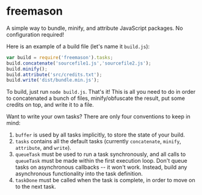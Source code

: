 freemason
=========

A simple way to bundle, minify, and attribute JavaScript packages. No configuration required!

Here is an example of a build file (let's name it `build.js`):

```JavaScript
var build = require('freemason').tasks;
build.concatenate('sourcefile1.js','sourcefile2.js');
build.minify();
build.attribute('src/credits.txt');
build.write('dist/bundle.min.js');
```

To build, just run `node build.js`. That's it! This is all you need to do in order to concatenated a bunch of files, minify/obfuscate the result, put some credits on top, and write it to a file.

Want to write your own tasks? There are only four conventions to keep in mind:

1. `buffer` is used by all tasks implicitly, to store the state of your build.
2. `tasks` contains all the default tasks (currently `concatenate`, `minify`, `attribute`, and `write`).
3. `queueTask` must be used to run a task synchronously, and all calls to `queueTask` must be made within the first execution loop. Don't queue tasks on asynchronous callbacks -- it won't work. Instead, build any asynchronous functionality into the task definition.
4. `taskDone` must be called when the task is complete, in order to move on to the next task.
